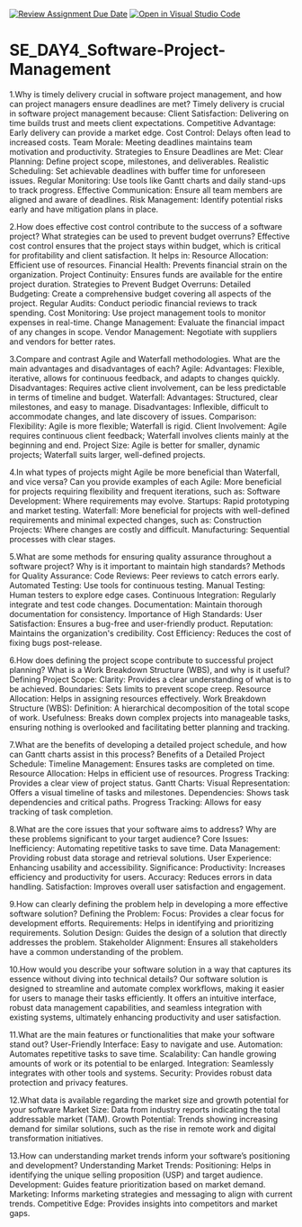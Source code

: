 [![Review Assignment Due Date](https://classroom.github.com/assets/deadline-readme-button-22041afd0340ce965d47ae6ef1cefeee28c7c493a6346c4f15d667ab976d596c.svg)](https://classroom.github.com/a/9pw6JKcu)
[![Open in Visual Studio Code](https://classroom.github.com/assets/open-in-vscode-2e0aaae1b6195c2367325f4f02e2d04e9abb55f0b24a779b69b11b9e10269abc.svg)](https://classroom.github.com/online_ide?assignment_repo_id=18672852&assignment_repo_type=AssignmentRepo)
# SE_DAY4_Software-Project-Management
1.Why is timely delivery crucial in software project management, and how can project managers ensure deadlines are met?
Timely delivery is crucial in software project management because:
Client Satisfaction: Delivering on time builds trust and meets client expectations.
Competitive Advantage: Early delivery can provide a market edge.
Cost Control: Delays often lead to increased costs.
Team Morale: Meeting deadlines maintains team motivation and productivity.
Strategies to Ensure Deadlines are Met:
Clear Planning: Define project scope, milestones, and deliverables.
Realistic Scheduling: Set achievable deadlines with buffer time for unforeseen issues.
Regular Monitoring: Use tools like Gantt charts and daily stand-ups to track progress.
Effective Communication: Ensure all team members are aligned and aware of deadlines.
Risk Management: Identify potential risks early and have mitigation plans in place.

2.How does effective cost control contribute to the success of a software project? What strategies can be used to prevent budget overruns?
Effective cost control ensures that the project stays within budget, which is critical for profitability and client satisfaction. It helps in:
Resource Allocation: Efficient use of resources.
Financial Health: Prevents financial strain on the organization.
Project Continuity: Ensures funds are available for the entire project duration.
Strategies to Prevent Budget Overruns:
Detailed Budgeting: Create a comprehensive budget covering all aspects of the project.
Regular Audits: Conduct periodic financial reviews to track spending.
Cost Monitoring: Use project management tools to monitor expenses in real-time.
Change Management: Evaluate the financial impact of any changes in scope.
Vendor Management: Negotiate with suppliers and vendors for better rates.

3.Compare and contrast Agile and Waterfall methodologies. What are the main advantages and disadvantages of each?
Agile:
Advantages: Flexible, iterative, allows for continuous feedback, and adapts to changes quickly.
Disadvantages: Requires active client involvement, can be less predictable in terms of timeline and budget.
Waterfall:
Advantages: Structured, clear milestones, and easy to manage.
Disadvantages: Inflexible, difficult to accommodate changes, and late discovery of issues.
Comparison:
Flexibility: Agile is more flexible; Waterfall is rigid.
Client Involvement: Agile requires continuous client feedback; Waterfall involves clients mainly at the beginning and end.
Project Size: Agile is better for smaller, dynamic projects; Waterfall suits larger, well-defined projects.

4.In what types of projects might Agile be more beneficial than Waterfall, and vice versa? Can you provide examples of each
Agile: More beneficial for projects requiring flexibility and frequent iterations, such as:
Software Development: Where requirements may evolve.
Startups: Rapid prototyping and market testing.
Waterfall: More beneficial for projects with well-defined requirements and minimal expected changes, such as:
Construction Projects: Where changes are costly and difficult.
Manufacturing: Sequential processes with clear stages.

5.What are some methods for ensuring quality assurance throughout a software project? Why is it important to maintain high standards?
Methods for Quality Assurance:
Code Reviews: Peer reviews to catch errors early.
Automated Testing: Use tools for continuous testing.
Manual Testing: Human testers to explore edge cases.
Continuous Integration: Regularly integrate and test code changes.
Documentation: Maintain thorough documentation for consistency.
Importance of High Standards:
User Satisfaction: Ensures a bug-free and user-friendly product.
Reputation: Maintains the organization's credibility.
Cost Efficiency: Reduces the cost of fixing bugs post-release.

6.How does defining the project scope contribute to successful project planning? What is a Work Breakdown Structure (WBS), and why is it useful?
Defining Project Scope:
Clarity: Provides a clear understanding of what is to be achieved.
Boundaries: Sets limits to prevent scope creep.
Resource Allocation: Helps in assigning resources effectively.
Work Breakdown Structure (WBS):
Definition: A hierarchical decomposition of the total scope of work.
Usefulness: Breaks down complex projects into manageable tasks, ensuring nothing is overlooked and facilitating better planning and tracking.

7.What are the benefits of developing a detailed project schedule, and how can Gantt charts assist in this process?
Benefits of a Detailed Project Schedule:
Timeline Management: Ensures tasks are completed on time.
Resource Allocation: Helps in efficient use of resources.
Progress Tracking: Provides a clear view of project status.
Gantt Charts:
Visual Representation: Offers a visual timeline of tasks and milestones.
Dependencies: Shows task dependencies and critical paths.
Progress Tracking: Allows for easy tracking of task completion.

8.What are the core issues that your software aims to address? Why are these problems significant to your target audience?
Core Issues:
Inefficiency: Automating repetitive tasks to save time.
Data Management: Providing robust data storage and retrieval solutions.
User Experience: Enhancing usability and accessibility.
Significance:
Productivity: Increases efficiency and productivity for users.
Accuracy: Reduces errors in data handling.
Satisfaction: Improves overall user satisfaction and engagement.

9.How can clearly defining the problem help in developing a more effective software solution?
Defining the Problem:
Focus: Provides a clear focus for development efforts.
Requirements: Helps in identifying and prioritizing requirements.
Solution Design: Guides the design of a solution that directly addresses the problem.
Stakeholder Alignment: Ensures all stakeholders have a common understanding of the problem.

10.How would you describe your software solution in a way that captures its essence without diving into technical details?
Our software solution is designed to streamline and automate complex workflows, making it easier for users to manage their tasks efficiently. It offers an intuitive interface, robust data management capabilities, and seamless integration with existing systems, ultimately enhancing productivity and user satisfaction.

11.What are the main features or functionalities that make your software stand out?
User-Friendly Interface: Easy to navigate and use.
Automation: Automates repetitive tasks to save time.
Scalability: Can handle growing amounts of work or its potential to be enlarged.
Integration: Seamlessly integrates with other tools and systems.
Security: Provides robust data protection and privacy features.

12.What data is available regarding the market size and growth potential for your software
Market Size: Data from industry reports indicating the total addressable market (TAM).
Growth Potential: Trends showing increasing demand for similar solutions, such as the rise in remote work and digital transformation initiatives.

13.How can understanding market trends inform your software’s positioning and development?
Understanding Market Trends:
Positioning: Helps in identifying the unique selling proposition (USP) and target audience.
Development: Guides feature prioritization based on market demand.
Marketing: Informs marketing strategies and messaging to align with current trends.
Competitive Edge: Provides insights into competitors and market gaps.
